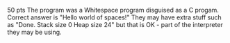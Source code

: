 50 pts
The program was a Whitespace program disguised as a C progam.  Correct answer is "Hello world of spaces!"  They may have extra stuff such as "Done.  Stack size 0 Heap size 24" but that is OK - part of the interpreter they may be using.
